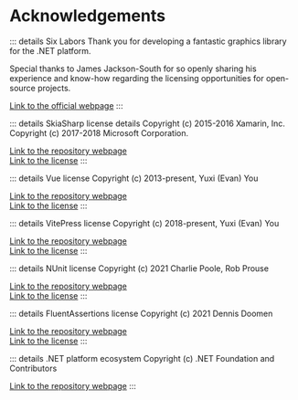 # Acknowledgements

::: details Six Labors
Thank you for developing a fantastic graphics library for the .NET platform.

Special thanks to James Jackson-South for so openly sharing his experience and know-how regarding the licensing opportunities for open-source projects.

[Link to the official webpage](https://sixlabors.com/)
:::

::: details SkiaSharp license details
Copyright (c) 2015-2016 Xamarin, Inc. \
Copyright (c) 2017-2018 Microsoft Corporation.

[Link to the repository webpage](https://github.com/mono/SkiaSharp) \
[Link to the license](https://github.com/mono/SkiaSharp/blob/main/LICENSE.md)
:::


::: details Vue license
Copyright (c) 2013-present, Yuxi (Evan) You

[Link to the repository webpage](https://github.com/vuejs/vue) \
[Link to the license](https://github.com/vuejs/vue/blob/dev/LICENSE)
:::


::: details VitePress license
Copyright (c) 2018-present, Yuxi (Evan) You

[Link to the repository webpage](https://github.com/vuejs/vitepress) \
[Link to the license](https://github.com/vuejs/vitepress/blob/main/LICENSE)
:::


::: details NUnit license
Copyright (c) 2021 Charlie Poole, Rob Prouse

[Link to the repository webpage](https://github.com/nunit/nunit) \
[Link to the license](https://github.com/nunit/nunit/blob/master/LICENSE.txt)
:::


::: details FluentAssertions license
Copyright (c) 2021 Dennis Doomen

[Link to the repository webpage](https://github.com/fluentassertions/fluentassertions) \
[Link to the license](https://github.com/fluentassertions/fluentassertions/blob/master/LICENSE)
:::


::: details .NET platform ecosystem
Copyright (c) .NET Foundation and Contributors

[Link to the repository webpage](https://github.com/dotnet)
:::
